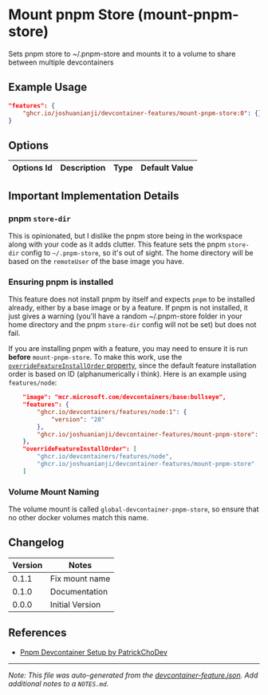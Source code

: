 
# Mount pnpm Store (mount-pnpm-store)

Sets pnpm store to ~/.pnpm-store and mounts it to a volume to share between multiple devcontainers

## Example Usage

```json
"features": {
    "ghcr.io/joshuanianji/devcontainer-features/mount-pnpm-store:0": {}
}
```

## Options

| Options Id | Description | Type | Default Value |
|-----|-----|-----|-----|


## Important Implementation Details

### pnpm `store-dir`

This is opinionated, but I dislike the pnpm store being in the workspace along with your code as it adds clutter. This feature sets the pnpm `store-dir` config to `~/.pnpm-store`, so it's out of sight. The home directory will be based on the `remoteUser` of the base image you have.

### Ensuring pnpm is installed

This feature does not install pnpm by itself and expects `pnpm` to be installed already, either by a base image or by a feature. If pnpm is not installed, it just gives a warning (you'll have a random ~/.pnpm-store folder in your home directory and the pnpm `store-dir` config will not be set) but does not fail.

If you are installing pnpm with a feature, you may need to ensure it is run **before** `mount-pnpm-store`. To make this work, use the [`overrideFeatureInstallOrder` property](https://containers.dev/implementors/features/#overrideFeatureInstallOrder), since the default feature installation order is based on ID (alphanumerically i think). Here is an example using `features/node`:

```json
    "image": "mcr.microsoft.com/devcontainers/base:bullseye",
    "features": {
        "ghcr.io/devcontainers/features/node:1": {
            "version": "20"
        },
        "ghcr.io/joshuanianji/devcontainer-features/mount-pnpm-store": {}
    },
    "overrideFeatureInstallOrder": [
        "ghcr.io/devcontainers/features/node", 
        "ghcr.io/joshuanianji/devcontainer-features/mount-pnpm-store"
    ]
```

### Volume Mount Naming

The volume mount is called `global-devcontainer-pnpm-store`, so ensure that no other docker volumes match this name.

## Changelog

| Version | Notes                                                |
| ------- | ---------------------------------------------------- |
| 0.1.1   | Fix mount name                                       |
| 0.1.0   | Documentation                                        |
| 0.0.0   | Initial Version                                      |

## References

- [Pnpm Devcontainer Setup by PatrickChoDev](https://gist.github.com/PatrickChoDev/81d36159aca4dc687b8c89983e64da2e)


---

_Note: This file was auto-generated from the [devcontainer-feature.json](https://github.com/joshuanianji/devcontainer-features/blob/main/src/mount-pnpm-store/devcontainer-feature.json).  Add additional notes to a `NOTES.md`._
